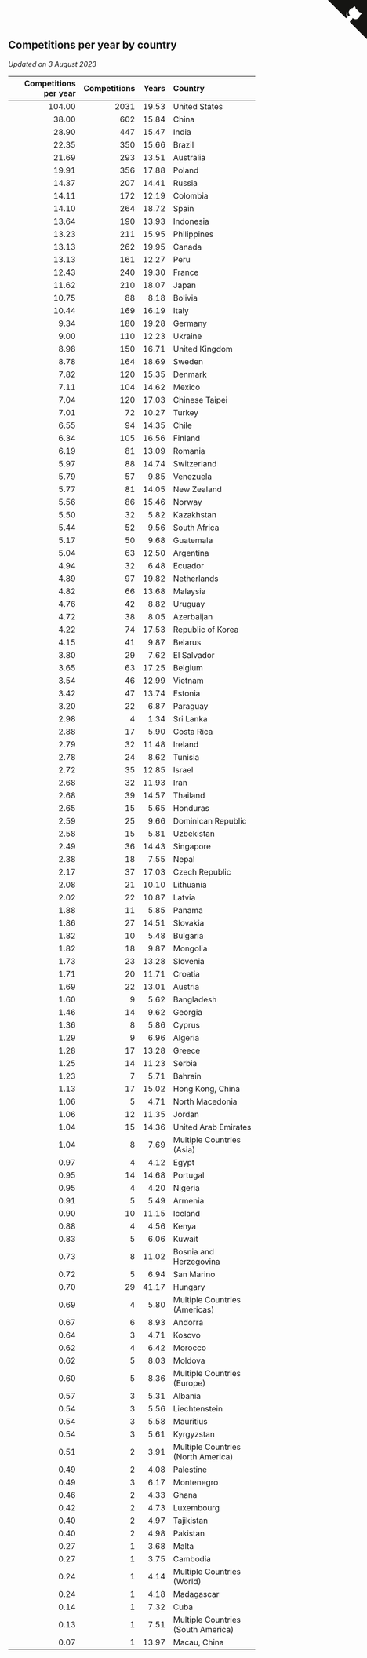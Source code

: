 ## Competitions per year by country

*Updated on  3 August 2023*

| Competitions per year | Competitions | Years | Country |
| ---: | ---: | ---: | :--- |
| 104.00 | 2031 | 19.53 | United States |
| 38.00 | 602 | 15.84 | China |
| 28.90 | 447 | 15.47 | India |
| 22.35 | 350 | 15.66 | Brazil |
| 21.69 | 293 | 13.51 | Australia |
| 19.91 | 356 | 17.88 | Poland |
| 14.37 | 207 | 14.41 | Russia |
| 14.11 | 172 | 12.19 | Colombia |
| 14.10 | 264 | 18.72 | Spain |
| 13.64 | 190 | 13.93 | Indonesia |
| 13.23 | 211 | 15.95 | Philippines |
| 13.13 | 262 | 19.95 | Canada |
| 13.13 | 161 | 12.27 | Peru |
| 12.43 | 240 | 19.30 | France |
| 11.62 | 210 | 18.07 | Japan |
| 10.75 | 88 | 8.18 | Bolivia |
| 10.44 | 169 | 16.19 | Italy |
| 9.34 | 180 | 19.28 | Germany |
| 9.00 | 110 | 12.23 | Ukraine |
| 8.98 | 150 | 16.71 | United Kingdom |
| 8.78 | 164 | 18.69 | Sweden |
| 7.82 | 120 | 15.35 | Denmark |
| 7.11 | 104 | 14.62 | Mexico |
| 7.04 | 120 | 17.03 | Chinese Taipei |
| 7.01 | 72 | 10.27 | Turkey |
| 6.55 | 94 | 14.35 | Chile |
| 6.34 | 105 | 16.56 | Finland |
| 6.19 | 81 | 13.09 | Romania |
| 5.97 | 88 | 14.74 | Switzerland |
| 5.79 | 57 | 9.85 | Venezuela |
| 5.77 | 81 | 14.05 | New Zealand |
| 5.56 | 86 | 15.46 | Norway |
| 5.50 | 32 | 5.82 | Kazakhstan |
| 5.44 | 52 | 9.56 | South Africa |
| 5.17 | 50 | 9.68 | Guatemala |
| 5.04 | 63 | 12.50 | Argentina |
| 4.94 | 32 | 6.48 | Ecuador |
| 4.89 | 97 | 19.82 | Netherlands |
| 4.82 | 66 | 13.68 | Malaysia |
| 4.76 | 42 | 8.82 | Uruguay |
| 4.72 | 38 | 8.05 | Azerbaijan |
| 4.22 | 74 | 17.53 | Republic of Korea |
| 4.15 | 41 | 9.87 | Belarus |
| 3.80 | 29 | 7.62 | El Salvador |
| 3.65 | 63 | 17.25 | Belgium |
| 3.54 | 46 | 12.99 | Vietnam |
| 3.42 | 47 | 13.74 | Estonia |
| 3.20 | 22 | 6.87 | Paraguay |
| 2.98 | 4 | 1.34 | Sri Lanka |
| 2.88 | 17 | 5.90 | Costa Rica |
| 2.79 | 32 | 11.48 | Ireland |
| 2.78 | 24 | 8.62 | Tunisia |
| 2.72 | 35 | 12.85 | Israel |
| 2.68 | 32 | 11.93 | Iran |
| 2.68 | 39 | 14.57 | Thailand |
| 2.65 | 15 | 5.65 | Honduras |
| 2.59 | 25 | 9.66 | Dominican Republic |
| 2.58 | 15 | 5.81 | Uzbekistan |
| 2.49 | 36 | 14.43 | Singapore |
| 2.38 | 18 | 7.55 | Nepal |
| 2.17 | 37 | 17.03 | Czech Republic |
| 2.08 | 21 | 10.10 | Lithuania |
| 2.02 | 22 | 10.87 | Latvia |
| 1.88 | 11 | 5.85 | Panama |
| 1.86 | 27 | 14.51 | Slovakia |
| 1.82 | 10 | 5.48 | Bulgaria |
| 1.82 | 18 | 9.87 | Mongolia |
| 1.73 | 23 | 13.28 | Slovenia |
| 1.71 | 20 | 11.71 | Croatia |
| 1.69 | 22 | 13.01 | Austria |
| 1.60 | 9 | 5.62 | Bangladesh |
| 1.46 | 14 | 9.62 | Georgia |
| 1.36 | 8 | 5.86 | Cyprus |
| 1.29 | 9 | 6.96 | Algeria |
| 1.28 | 17 | 13.28 | Greece |
| 1.25 | 14 | 11.23 | Serbia |
| 1.23 | 7 | 5.71 | Bahrain |
| 1.13 | 17 | 15.02 | Hong Kong, China |
| 1.06 | 5 | 4.71 | North Macedonia |
| 1.06 | 12 | 11.35 | Jordan |
| 1.04 | 15 | 14.36 | United Arab Emirates |
| 1.04 | 8 | 7.69 | Multiple Countries (Asia) |
| 0.97 | 4 | 4.12 | Egypt |
| 0.95 | 14 | 14.68 | Portugal |
| 0.95 | 4 | 4.20 | Nigeria |
| 0.91 | 5 | 5.49 | Armenia |
| 0.90 | 10 | 11.15 | Iceland |
| 0.88 | 4 | 4.56 | Kenya |
| 0.83 | 5 | 6.06 | Kuwait |
| 0.73 | 8 | 11.02 | Bosnia and Herzegovina |
| 0.72 | 5 | 6.94 | San Marino |
| 0.70 | 29 | 41.17 | Hungary |
| 0.69 | 4 | 5.80 | Multiple Countries (Americas) |
| 0.67 | 6 | 8.93 | Andorra |
| 0.64 | 3 | 4.71 | Kosovo |
| 0.62 | 4 | 6.42 | Morocco |
| 0.62 | 5 | 8.03 | Moldova |
| 0.60 | 5 | 8.36 | Multiple Countries (Europe) |
| 0.57 | 3 | 5.31 | Albania |
| 0.54 | 3 | 5.56 | Liechtenstein |
| 0.54 | 3 | 5.58 | Mauritius |
| 0.54 | 3 | 5.61 | Kyrgyzstan |
| 0.51 | 2 | 3.91 | Multiple Countries (North America) |
| 0.49 | 2 | 4.08 | Palestine |
| 0.49 | 3 | 6.17 | Montenegro |
| 0.46 | 2 | 4.33 | Ghana |
| 0.42 | 2 | 4.73 | Luxembourg |
| 0.40 | 2 | 4.97 | Tajikistan |
| 0.40 | 2 | 4.98 | Pakistan |
| 0.27 | 1 | 3.68 | Malta |
| 0.27 | 1 | 3.75 | Cambodia |
| 0.24 | 1 | 4.14 | Multiple Countries (World) |
| 0.24 | 1 | 4.18 | Madagascar |
| 0.14 | 1 | 7.32 | Cuba |
| 0.13 | 1 | 7.51 | Multiple Countries (South America) |
| 0.07 | 1 | 13.97 | Macau, China |


<a href="https://github.com/jonatanklosko/wca_statistics" class="github-corner" aria-label="View source on Github"><svg width="80" height="80" viewBox="0 0 250 250" style="fill:#151513; color:#fff; position: absolute; top: 0; border: 0; right: 0;" aria-hidden="true"><path d="M0,0 L115,115 L130,115 L142,142 L250,250 L250,0 Z"></path><path d="M128.3,109.0 C113.8,99.7 119.0,89.6 119.0,89.6 C122.0,82.7 120.5,78.6 120.5,78.6 C119.2,72.0 123.4,76.3 123.4,76.3 C127.3,80.9 125.5,87.3 125.5,87.3 C122.9,97.6 130.6,101.9 134.4,103.2" fill="currentColor" style="transform-origin: 130px 106px;" class="octo-arm"></path><path d="M115.0,115.0 C114.9,115.1 118.7,116.5 119.8,115.4 L133.7,101.6 C136.9,99.2 139.9,98.4 142.2,98.6 C133.8,88.0 127.5,74.4 143.8,58.0 C148.5,53.4 154.0,51.2 159.7,51.0 C160.3,49.4 163.2,43.6 171.4,40.1 C171.4,40.1 176.1,42.5 178.8,56.2 C183.1,58.6 187.2,61.8 190.9,65.4 C194.5,69.0 197.7,73.2 200.1,77.6 C213.8,80.2 216.3,84.9 216.3,84.9 C212.7,93.1 206.9,96.0 205.4,96.6 C205.1,102.4 203.0,107.8 198.3,112.5 C181.9,128.9 168.3,122.5 157.7,114.1 C157.9,116.9 156.7,120.9 152.7,124.9 L141.0,136.5 C139.8,137.7 141.6,141.9 141.8,141.8 Z" fill="currentColor" class="octo-body"></path></svg></a><style>.github-corner:hover .octo-arm{animation:octocat-wave 560ms ease-in-out}@keyframes octocat-wave{0%,100%{transform:rotate(0)}20%,60%{transform:rotate(-25deg)}40%,80%{transform:rotate(10deg)}}@media (max-width:500px){.github-corner:hover .octo-arm{animation:none}.github-corner .octo-arm{animation:octocat-wave 560ms ease-in-out}}</style>
